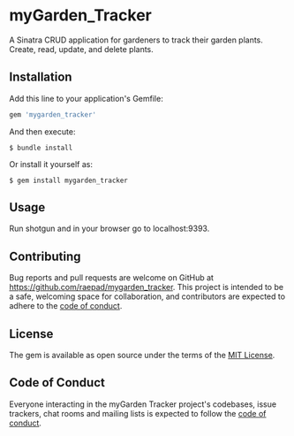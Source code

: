 # myGarden_Tracker
A Sinatra CRUD application for gardeners to track their garden plants. Create, read, update, and delete plants.

## Installation

Add this line to your application's Gemfile:

```ruby
gem 'mygarden_tracker'
```

And then execute:

    $ bundle install

Or install it yourself as:

    $ gem install mygarden_tracker

## Usage

Run shotgun and in your browser go to localhost:9393.

## Contributing

Bug reports and pull requests are welcome on GitHub at https://github.com/raepad/mygarden_tracker. This project is intended to be a safe, welcoming space for collaboration, and contributors are expected to adhere to the [code of conduct](https://github.com/raepad/mygarden_tracker/blob/master/CODE_OF_CONDUCT.md).


## License

The gem is available as open source under the terms of the [MIT License](https://opensource.org/licenses/MIT).

## Code of Conduct

Everyone interacting in the myGarden Tracker project's codebases, issue trackers, chat rooms and mailing lists is expected to follow the [code of conduct](https://github.com/raepad/mygarden_tracker/blob/master/CODE_OF_CONDUCT.md).
